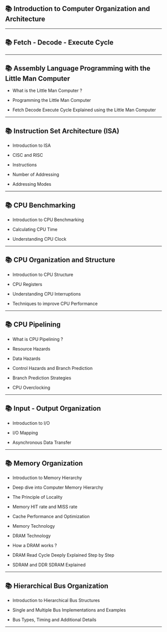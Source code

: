 

## 📚 Introduction to Computer Organization and Architecture

___

## 📚 Fetch - Decode - Execute Cycle

___

## 📚 Assembly Language Programming with the Little Man Computer

- What is the Little Man Computer ?

- Programming the Little Man Computer

- Fetch Decode Execute Cycle Explained using the Little Man Computer


___

## 📚 Instruction Set Architecture (ISA)

- Introduction to ISA

- CISC and RISC

- Instructions

- Number of Addressing

- Addressing Modes

___

## 📚 CPU Benchmarking

- Introduction to CPU Benchmarking

- Calculating CPU Time

- Understanding CPU Clock


___

## 📚 CPU Organization and Structure

- Introduction to CPU Structure

- CPU Registers

- Understanding CPU Interruptions

- Techniques to improve CPU Performance


___

## 📚 CPU Pipelining

- What is CPU Pipelining ?

- Resource Hazards

- Data Hazards

- Control Hazards and Branch Prediction

- Branch Prediction Strategies

- CPU Overclocking

___

## 📚 Input - Output Organization

- Introduction to I/O 

- I/O Mapping

- Asynchronous Data Transfer


___

## 📚 Memory Organization

- Introduction to Memory Hierarchy

- Deep dive into Computer Memory Hierarchy

- The Principle of Locality

- Memory HIT rate and MISS rate

- Cache Performance and Optimization

- Memory Technology

- DRAM Technology

- How a DRAM works ?

- DRAM Read Cycle Deeply Explained Step by Step

- SDRAM and DDR SDRAM Explained

___


## 📚 Hierarchical Bus Organization

- Introduction to Hierarchical Bus Structures 

- Single and Multiple Bus Implementations and Examples

- Bus Types, Timing and Additional Details


___


